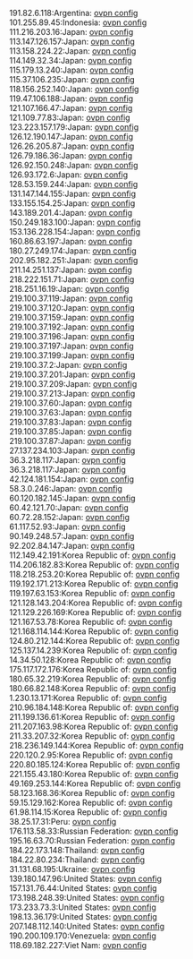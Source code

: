 191.82.6.118:Argentina: [ovpn config](vpn/191_82_6_118.ovpn)  
101.255.89.45:Indonesia: [ovpn config](vpn/101_255_89_45.ovpn)  
111.216.203.16:Japan: [ovpn config](vpn/111_216_203_16.ovpn)  
113.147.126.157:Japan: [ovpn config](vpn/113_147_126_157.ovpn)  
113.158.224.22:Japan: [ovpn config](vpn/113_158_224_22.ovpn)  
114.149.32.34:Japan: [ovpn config](vpn/114_149_32_34.ovpn)  
115.179.13.240:Japan: [ovpn config](vpn/115_179_13_240.ovpn)  
115.37.106.235:Japan: [ovpn config](vpn/115_37_106_235.ovpn)  
118.156.252.140:Japan: [ovpn config](vpn/118_156_252_140.ovpn)  
119.47.106.188:Japan: [ovpn config](vpn/119_47_106_188.ovpn)  
121.107.166.47:Japan: [ovpn config](vpn/121_107_166_47.ovpn)  
121.109.77.83:Japan: [ovpn config](vpn/121_109_77_83.ovpn)  
123.223.157.179:Japan: [ovpn config](vpn/123_223_157_179.ovpn)  
126.12.190.147:Japan: [ovpn config](vpn/126_12_190_147.ovpn)  
126.26.205.87:Japan: [ovpn config](vpn/126_26_205_87.ovpn)  
126.79.186.36:Japan: [ovpn config](vpn/126_79_186_36.ovpn)  
126.92.150.248:Japan: [ovpn config](vpn/126_92_150_248.ovpn)  
126.93.172.6:Japan: [ovpn config](vpn/126_93_172_6.ovpn)  
128.53.159.244:Japan: [ovpn config](vpn/128_53_159_244.ovpn)  
131.147.144.155:Japan: [ovpn config](vpn/131_147_144_155.ovpn)  
133.155.154.25:Japan: [ovpn config](vpn/133_155_154_25.ovpn)  
143.189.201.4:Japan: [ovpn config](vpn/143_189_201_4.ovpn)  
150.249.183.100:Japan: [ovpn config](vpn/150_249_183_100.ovpn)  
153.136.228.154:Japan: [ovpn config](vpn/153_136_228_154.ovpn)  
160.86.63.197:Japan: [ovpn config](vpn/160_86_63_197.ovpn)  
180.27.249.174:Japan: [ovpn config](vpn/180_27_249_174.ovpn)  
202.95.182.251:Japan: [ovpn config](vpn/202_95_182_251.ovpn)  
211.14.251.137:Japan: [ovpn config](vpn/211_14_251_137.ovpn)  
218.222.151.71:Japan: [ovpn config](vpn/218_222_151_71.ovpn)  
218.251.16.19:Japan: [ovpn config](vpn/218_251_16_19.ovpn)  
219.100.37.119:Japan: [ovpn config](vpn/219_100_37_119.ovpn)  
219.100.37.120:Japan: [ovpn config](vpn/219_100_37_120.ovpn)  
219.100.37.159:Japan: [ovpn config](vpn/219_100_37_159.ovpn)  
219.100.37.192:Japan: [ovpn config](vpn/219_100_37_192.ovpn)  
219.100.37.196:Japan: [ovpn config](vpn/219_100_37_196.ovpn)  
219.100.37.197:Japan: [ovpn config](vpn/219_100_37_197.ovpn)  
219.100.37.199:Japan: [ovpn config](vpn/219_100_37_199.ovpn)  
219.100.37.2:Japan: [ovpn config](vpn/219_100_37_2.ovpn)  
219.100.37.201:Japan: [ovpn config](vpn/219_100_37_201.ovpn)  
219.100.37.209:Japan: [ovpn config](vpn/219_100_37_209.ovpn)  
219.100.37.213:Japan: [ovpn config](vpn/219_100_37_213.ovpn)  
219.100.37.60:Japan: [ovpn config](vpn/219_100_37_60.ovpn)  
219.100.37.63:Japan: [ovpn config](vpn/219_100_37_63.ovpn)  
219.100.37.83:Japan: [ovpn config](vpn/219_100_37_83.ovpn)  
219.100.37.85:Japan: [ovpn config](vpn/219_100_37_85.ovpn)  
219.100.37.87:Japan: [ovpn config](vpn/219_100_37_87.ovpn)  
27.137.234.103:Japan: [ovpn config](vpn/27_137_234_103.ovpn)  
36.3.218.117:Japan: [ovpn config](vpn/36_3_218_117.ovpn)  
36.3.218.117:Japan: [ovpn config](vpn/36_3_218_117.ovpn)  
42.124.181.154:Japan: [ovpn config](vpn/42_124_181_154.ovpn)  
58.3.0.246:Japan: [ovpn config](vpn/58_3_0_246.ovpn)  
60.120.182.145:Japan: [ovpn config](vpn/60_120_182_145.ovpn)  
60.42.121.70:Japan: [ovpn config](vpn/60_42_121_70.ovpn)  
60.72.28.152:Japan: [ovpn config](vpn/60_72_28_152.ovpn)  
61.117.52.93:Japan: [ovpn config](vpn/61_117_52_93.ovpn)  
90.149.248.57:Japan: [ovpn config](vpn/90_149_248_57.ovpn)  
92.202.84.147:Japan: [ovpn config](vpn/92_202_84_147.ovpn)  
112.149.42.191:Korea Republic of: [ovpn config](vpn/112_149_42_191.ovpn)  
114.206.182.83:Korea Republic of: [ovpn config](vpn/114_206_182_83.ovpn)  
118.218.253.20:Korea Republic of: [ovpn config](vpn/118_218_253_20.ovpn)  
119.192.171.213:Korea Republic of: [ovpn config](vpn/119_192_171_213.ovpn)  
119.197.63.153:Korea Republic of: [ovpn config](vpn/119_197_63_153.ovpn)  
121.128.143.204:Korea Republic of: [ovpn config](vpn/121_128_143_204.ovpn)  
121.129.226.169:Korea Republic of: [ovpn config](vpn/121_129_226_169.ovpn)  
121.167.53.78:Korea Republic of: [ovpn config](vpn/121_167_53_78.ovpn)  
121.168.114.144:Korea Republic of: [ovpn config](vpn/121_168_114_144.ovpn)  
124.80.212.144:Korea Republic of: [ovpn config](vpn/124_80_212_144.ovpn)  
125.137.14.239:Korea Republic of: [ovpn config](vpn/125_137_14_239.ovpn)  
14.34.50.128:Korea Republic of: [ovpn config](vpn/14_34_50_128.ovpn)  
175.117.172.176:Korea Republic of: [ovpn config](vpn/175_117_172_176.ovpn)  
180.65.32.219:Korea Republic of: [ovpn config](vpn/180_65_32_219.ovpn)  
180.66.82.148:Korea Republic of: [ovpn config](vpn/180_66_82_148.ovpn)  
1.230.13.171:Korea Republic of: [ovpn config](vpn/1_230_13_171.ovpn)  
210.96.184.148:Korea Republic of: [ovpn config](vpn/210_96_184_148.ovpn)  
211.199.136.61:Korea Republic of: [ovpn config](vpn/211_199_136_61.ovpn)  
211.207.163.98:Korea Republic of: [ovpn config](vpn/211_207_163_98.ovpn)  
211.33.207.32:Korea Republic of: [ovpn config](vpn/211_33_207_32.ovpn)  
218.236.149.144:Korea Republic of: [ovpn config](vpn/218_236_149_144.ovpn)  
220.120.2.95:Korea Republic of: [ovpn config](vpn/220_120_2_95.ovpn)  
220.80.185.124:Korea Republic of: [ovpn config](vpn/220_80_185_124.ovpn)  
221.155.43.180:Korea Republic of: [ovpn config](vpn/221_155_43_180.ovpn)  
49.169.253.144:Korea Republic of: [ovpn config](vpn/49_169_253_144.ovpn)  
58.123.168.36:Korea Republic of: [ovpn config](vpn/58_123_168_36.ovpn)  
59.15.129.162:Korea Republic of: [ovpn config](vpn/59_15_129_162.ovpn)  
61.98.114.15:Korea Republic of: [ovpn config](vpn/61_98_114_15.ovpn)  
38.25.17.31:Peru: [ovpn config](vpn/38_25_17_31.ovpn)  
176.113.58.33:Russian Federation: [ovpn config](vpn/176_113_58_33.ovpn)  
195.16.63.70:Russian Federation: [ovpn config](vpn/195_16_63_70.ovpn)  
184.22.173.148:Thailand: [ovpn config](vpn/184_22_173_148.ovpn)  
184.22.80.234:Thailand: [ovpn config](vpn/184_22_80_234.ovpn)  
31.131.68.195:Ukraine: [ovpn config](vpn/31_131_68_195.ovpn)  
139.180.147.96:United States: [ovpn config](vpn/139_180_147_96.ovpn)  
157.131.76.44:United States: [ovpn config](vpn/157_131_76_44.ovpn)  
173.198.248.39:United States: [ovpn config](vpn/173_198_248_39.ovpn)  
173.233.73.3:United States: [ovpn config](vpn/173_233_73_3.ovpn)  
198.13.36.179:United States: [ovpn config](vpn/198_13_36_179.ovpn)  
207.148.112.140:United States: [ovpn config](vpn/207_148_112_140.ovpn)  
190.200.109.170:Venezuela: [ovpn config](vpn/190_200_109_170.ovpn)  
118.69.182.227:Viet Nam: [ovpn config](vpn/118_69_182_227.ovpn)  
